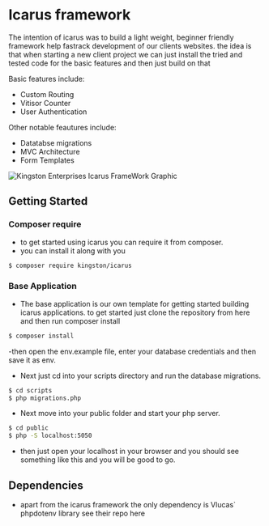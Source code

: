 # Icarus framework

The intention of icarus was to build a light weight, beginner friendly framework help fastrack development of our clients websites.
the idea is that when starting a new client project we can just install the tried and tested code for the basic features and then just build on that

Basic features include:
- Custom Routing
- Vitisor Counter
- User Authentication

Other notable feautures include:
- Datatabse migrations
- MVC Architecture
- Form Templates
 

![Kingston Enterprises Icarus FrameWork Graphic](https://user-images.githubusercontent.com/67066977/215330853-7be454cf-66ed-4db3-b106-547f7c83bb2d.jpg)

## Getting Started

### Composer require
- to get started using icarus you can require it from composer.
- you can install it along with you

```sh
$ composer require kingston/icarus
```

### Base Application
- The base application is our own template for getting started building icarus applications. to get started 
just clone the repository from here and then run composer install

```sh
$ composer install
```

-then open the env.example file, enter your database credentials and then save it as env.
- Next just cd into your scripts directory and run the database migrations.

```sh
$ cd scripts
$ php migrations.php
```

- Next move into your public folder and start your php server.

```sh
$ cd public
$ php -S localhost:5050
```

- then just open your localhost in your browser and you should see something like this and you will be good to go.

## Dependencies
- apart from the icarus framework the only dependency is Vlucas` phpdotenv library see their repo here